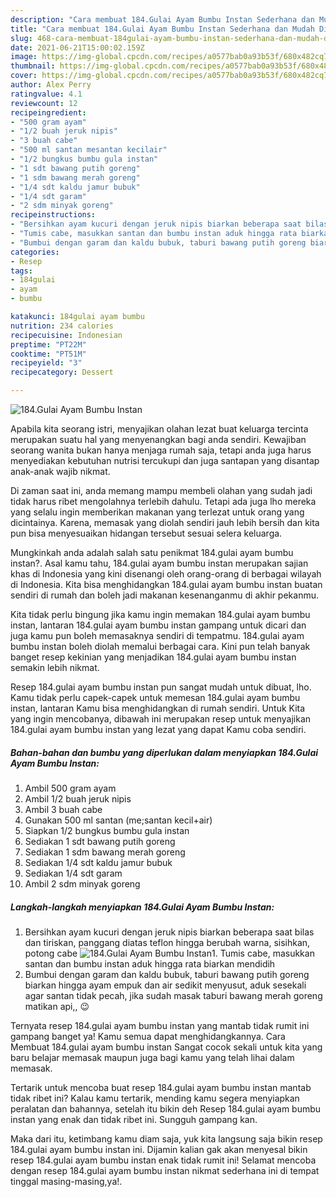 ```yaml
---
description: "Cara membuat 184.Gulai Ayam Bumbu Instan Sederhana dan Mudah Dibuat"
title: "Cara membuat 184.Gulai Ayam Bumbu Instan Sederhana dan Mudah Dibuat"
slug: 468-cara-membuat-184gulai-ayam-bumbu-instan-sederhana-dan-mudah-dibuat
date: 2021-06-21T15:00:02.159Z
image: https://img-global.cpcdn.com/recipes/a0577bab0a93b53f/680x482cq70/184gulai-ayam-bumbu-instan-foto-resep-utama.jpg
thumbnail: https://img-global.cpcdn.com/recipes/a0577bab0a93b53f/680x482cq70/184gulai-ayam-bumbu-instan-foto-resep-utama.jpg
cover: https://img-global.cpcdn.com/recipes/a0577bab0a93b53f/680x482cq70/184gulai-ayam-bumbu-instan-foto-resep-utama.jpg
author: Alex Perry
ratingvalue: 4.1
reviewcount: 12
recipeingredient:
- "500 gram ayam"
- "1/2 buah jeruk nipis"
- "3 buah cabe"
- "500 ml santan mesantan kecilair"
- "1/2 bungkus bumbu gula instan"
- "1 sdt bawang putih goreng"
- "1 sdm bawang merah goreng"
- "1/4 sdt kaldu jamur bubuk"
- "1/4 sdt garam"
- "2 sdm minyak goreng"
recipeinstructions:
- "Bersihkan ayam kucuri dengan jeruk nipis biarkan beberapa saat bilas dan tiriskan, panggang diatas teflon hingga berubah warna, sisihkan, potong cabe"
- "Tumis cabe, masukkan santan dan bumbu instan aduk hingga rata biarkan mendidih"
- "Bumbui dengan garam dan kaldu bubuk, taburi bawang putih goreng biarkan hingga ayam empuk dan air sedikit menyusut, aduk sesekali agar santan tidak pecah, jika sudah masak taburi bawang merah goreng matikan api,, 😉"
categories:
- Resep
tags:
- 184gulai
- ayam
- bumbu

katakunci: 184gulai ayam bumbu 
nutrition: 234 calories
recipecuisine: Indonesian
preptime: "PT22M"
cooktime: "PT51M"
recipeyield: "3"
recipecategory: Dessert

---
```



![184.Gulai Ayam Bumbu Instan](https://img-global.cpcdn.com/recipes/a0577bab0a93b53f/680x482cq70/184gulai-ayam-bumbu-instan-foto-resep-utama.jpg)

Apabila kita seorang istri, menyajikan olahan lezat buat keluarga tercinta merupakan suatu hal yang menyenangkan bagi anda sendiri. Kewajiban seorang  wanita bukan hanya menjaga rumah saja, tetapi anda juga harus menyediakan kebutuhan nutrisi tercukupi dan juga santapan yang disantap anak-anak wajib nikmat.

Di zaman  saat ini, anda memang mampu membeli olahan yang sudah jadi tidak harus ribet mengolahnya terlebih dahulu. Tetapi ada juga lho mereka yang selalu ingin memberikan makanan yang terlezat untuk orang yang dicintainya. Karena, memasak yang diolah sendiri jauh lebih bersih dan kita pun bisa menyesuaikan hidangan tersebut sesuai selera keluarga. 



Mungkinkah anda adalah salah satu penikmat 184.gulai ayam bumbu instan?. Asal kamu tahu, 184.gulai ayam bumbu instan merupakan sajian khas di Indonesia yang kini disenangi oleh orang-orang di berbagai wilayah di Indonesia. Kita bisa menghidangkan 184.gulai ayam bumbu instan buatan sendiri di rumah dan boleh jadi makanan kesenanganmu di akhir pekanmu.

Kita tidak perlu bingung jika kamu ingin memakan 184.gulai ayam bumbu instan, lantaran 184.gulai ayam bumbu instan gampang untuk dicari dan juga kamu pun boleh memasaknya sendiri di tempatmu. 184.gulai ayam bumbu instan boleh diolah memalui berbagai cara. Kini pun telah banyak banget resep kekinian yang menjadikan 184.gulai ayam bumbu instan semakin lebih nikmat.

Resep 184.gulai ayam bumbu instan pun sangat mudah untuk dibuat, lho. Kamu tidak perlu capek-capek untuk memesan 184.gulai ayam bumbu instan, lantaran Kamu bisa menghidangkan di rumah sendiri. Untuk Kita yang ingin mencobanya, dibawah ini merupakan resep untuk menyajikan 184.gulai ayam bumbu instan yang lezat yang dapat Kamu coba sendiri.

<!--inarticleads1-->

##### Bahan-bahan dan bumbu yang diperlukan dalam menyiapkan 184.Gulai Ayam Bumbu Instan:

1. Ambil 500 gram ayam
1. Ambil 1/2 buah jeruk nipis
1. Ambil 3 buah cabe
1. Gunakan 500 ml santan (me;santan kecil+air)
1. Siapkan 1/2 bungkus bumbu gula instan
1. Sediakan 1 sdt bawang putih goreng
1. Sediakan 1 sdm bawang merah goreng
1. Sediakan 1/4 sdt kaldu jamur bubuk
1. Sediakan 1/4 sdt garam
1. Ambil 2 sdm minyak goreng




<!--inarticleads2-->

##### Langkah-langkah menyiapkan 184.Gulai Ayam Bumbu Instan:

1. Bersihkan ayam kucuri dengan jeruk nipis biarkan beberapa saat bilas dan tiriskan, panggang diatas teflon hingga berubah warna, sisihkan, potong cabe
<img src="https://img-global.cpcdn.com/steps/6118dd04c24e953c/160x128cq70/184gulai-ayam-bumbu-instan-langkah-memasak-1-foto.jpg" alt="184.Gulai Ayam Bumbu Instan">1. Tumis cabe, masukkan santan dan bumbu instan aduk hingga rata biarkan mendidih
1. Bumbui dengan garam dan kaldu bubuk, taburi bawang putih goreng biarkan hingga ayam empuk dan air sedikit menyusut, aduk sesekali agar santan tidak pecah, jika sudah masak taburi bawang merah goreng matikan api,, 😉




Ternyata resep 184.gulai ayam bumbu instan yang mantab tidak rumit ini gampang banget ya! Kamu semua dapat menghidangkannya. Cara Membuat 184.gulai ayam bumbu instan Sangat cocok sekali untuk kita yang baru belajar memasak maupun juga bagi kamu yang telah lihai dalam memasak.

Tertarik untuk mencoba buat resep 184.gulai ayam bumbu instan mantab tidak ribet ini? Kalau kamu tertarik, mending kamu segera menyiapkan peralatan dan bahannya, setelah itu bikin deh Resep 184.gulai ayam bumbu instan yang enak dan tidak ribet ini. Sungguh gampang kan. 

Maka dari itu, ketimbang kamu diam saja, yuk kita langsung saja bikin resep 184.gulai ayam bumbu instan ini. Dijamin kalian gak akan menyesal bikin resep 184.gulai ayam bumbu instan enak tidak rumit ini! Selamat mencoba dengan resep 184.gulai ayam bumbu instan nikmat sederhana ini di tempat tinggal masing-masing,ya!.

